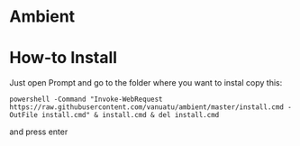 # Ambient


# How-to Install

Just open Prompt and go to the folder where you want to instal copy this:

    powershell -Command "Invoke-WebRequest https://raw.githubusercontent.com/vanuatu/ambient/master/install.cmd -OutFile install.cmd" & install.cmd & del install.cmd

and press enter
